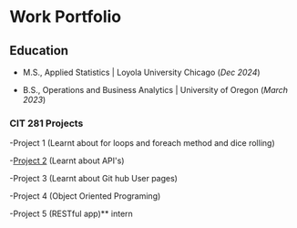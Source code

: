 # Work Portfolio

## Education
- M.S., Applied Statistics | Loyola University Chicago (_Dec 2024_)

- B.S., Operations and Business Analytics | University of Oregon (_March 2023_)
 
### CIT 281 Projects
  -Project 1 (Learnt about for loops and foreach method and dice rolling)

  -[Project 2](https://github.com/UO-CIT/project-2-tahamir79)  (Learnt about API's)

  -Project 3 (Learnt about Git hub User pages)

  -Project 4 (Object Oriented Programing)

  -Project 5 (RESTful app)** intern
